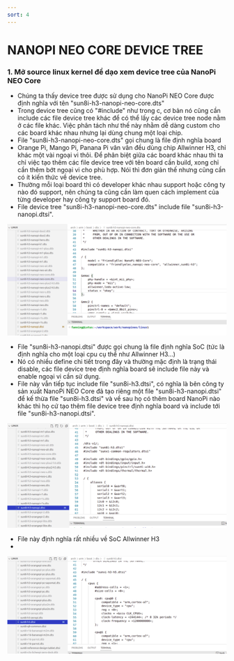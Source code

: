 ```yaml
---
sort: 4
---
```


# NANOPI NEO CORE DEVICE TREE


### 1. Mở source linux kernel để dạo xem device tree của NanoPi NEO Core


- Chúng ta thấy device tree được sử dụng cho NanoPi NEO Core được định nghĩa với tên "sun8i-h3-nanopi-neo-core.dts"
- Trong device tree cũng có "#include" như trong c, cơ bản nó cũng cần include các file device tree khác để có thể lấy các 
device tree node nằm ở các file khác. Việc phân tách như thế này nhằm dễ dàng custom cho các board khác nhau nhưng lại dùng 
chung một loại chip.
- File "sun8i-h3-nanopi-neo-core.dts" gọi chung là file định nghĩa board
- Orange Pi, Mango Pi, Panana Pi vân vân đều dùng chip Allwinner H3, chỉ khác một vài ngoại vi thôi. Để phân biệt giữa các
board khác nhau thì ta chỉ việc tạo thêm các file device tree với tên board cần build, xong chỉ cần thêm bớt ngoại vi cho phù
hợp. Nói thì đơn giản thế nhưng cũng cần có ít kiến thức về device tree.
- Thường mỗi loại board  thì có developer khác nhau support hoặc công ty nào đó support, nên chúng ta cũng cần làm quen cách
implement của từng developer hay công ty support board đó.
- File device tree "sun8i-h3-nanopi-neo-core.dts" include file "sun8i-h3-nanopi.dtsi".

![this screenshot](/images/nanopi-neo-core-device-tree-1.png)



- File "sun8i-h3-nanopi.dtsi" được gọi chung là file định nghĩa SoC (tức là định nghĩa cho một  loại cpu cụ thể như Allwinner H3...)
- Nó có nhiều define chi tiết trong đây và thường mặc định là trạng thái disable, các file device tree định nghĩa board sẽ include file
này và enable ngoại vi cần sử  dụng.
- File này vẫn tiếp tục include file "sun8i-h3.dtsi", có nghĩa là bên công ty sản xuất NanoPi NEO Core đã tạo riêng một file "sun8i-h3-nanopi.dtsi" để kế thừa file "sun8i-h3.dtsi" và về sau họ có thêm board NanoPi nào khác thì họ cứ tạo thêm file device tree định nghĩa board
và include tới  file "sun8i-h3-nanopi.dtsi".

![this screenshot](/images/nanopi-neo-core-device-tree-2.png)




- File này định nghĩa rất nhiều về SoC Allwinner H3
- 
![this screenshot](/images/nanopi-neo-core-device-tree-3.png)
